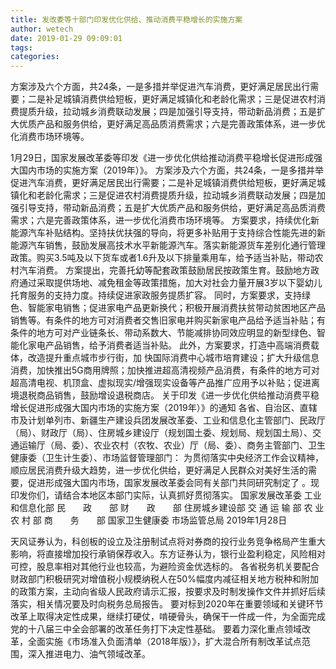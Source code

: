 ```yaml
---
title: 发改委等十部门印发优化供给、推动消费平稳增长的实施方案
author: wetech
date: 2019-01-29 09:09:01
tags: 
categories: 
---
```

方案涉及六个方面，共24条，一是多措并举促进汽车消费，更好满足居民出行需要；二是补足城镇消费供给短板，更好满足城镇化和老龄化需求；三是促进农村消费提质升级，拉动城乡消费联动发展；四是加强引导支持，带动新品消费；五是扩大优质产品和服务供给，更好满足高品质消费需求；六是完善政策体系，进一步优化消费市场环境等。
<!-- more -->
1月29日，国家发展改革委等印发《进一步优化供给推动消费平稳增长促进形成强大国内市场的实施方案（2019年）》。
方案涉及六个方面，共24条，一是多措并举促进汽车消费，更好满足居民出行需要；二是补足城镇消费供给短板，更好满足城镇化和老龄化需求；三是促进农村消费提质升级，拉动城乡消费联动发展；四是加强引导支持，带动新品消费；五是扩大优质产品和服务供给，更好满足高品质消费需求；六是完善政策体系，进一步优化消费市场环境等。
方案要求，持续优化新能源汽车补贴结构。坚持扶优扶强的导向，将更多补贴用于支持综合性能先进的新能源汽车销售，鼓励发展高技术水平新能源汽车。落实新能源货车差别化通行管理政策。购买3.5吨及以下货车或者1.6升及以下排量乘用车，给予适当补贴，带动农村汽车消费。
方案提出，完善托幼等配套政策鼓励居民按政策生育。鼓励地方政府通过采取提供场地、减免租金等政策措施，加大对社会力量开展3岁以下婴幼儿托育服务的支持力度。持续促进家政服务提质扩容。
同时，方案要求，支持绿色、智能家电销售；促进家电产品更新换代；积极开展消费扶贫带动贫困地区产品销售等。有条件的地方可对消费者交售旧家电并购买新家电产品给予适当补贴；有条件的地方可对产业链条长、带动系数大、节能减排协同效应明显的新型绿色、智能化家电产品销售，给予消费者适当补贴。
此外，方案要求，打造中高端消费载体，改造提升重点城市步行街，加 快国际消费中心城市培育建设；扩大升级信息消费，加快推出5G商用牌照；加快推进超高清视频产品消费，有条件的地方可对超高清电视、机顶盒、虚拟现实/增强现实设备等产品推广应用予以补贴；促进离境退税商品销售，鼓励增设退税商店。
关于印发《进一步优化供给推动消费平稳增长促进形成强大国内市场的实施方案（2019年）》的通知
各省、自治区、直辖市及计划单列市、新疆生产建设兵团发展改革委、工业和信息化主管部门、民政厅（局）、财政厅（局）、住房城乡建设厅（规划国土委、规划局、规划国土局）、交通运输厅（局、委）、农业农村（农牧、农业）厅（局、委）、商务主管部门、卫生健康委（卫生计生委）、市场监督管理部门：
为贯彻落实中央经济工作会议精神，顺应居民消费升级大趋势，进一步优化供给，更好满足人民群众对美好生活的需要，促进形成强大国内市场，国家发展改革委会同有关部门共同研究制定了
。现印发你们，请结合本地区本部门实际，认真抓好贯彻落实。
国家发展改革委
工业和信息化部
民　　政　　部
财　　政　　部
住房城乡建设部
交 通 运 输 部
农 业 农 村 部
商　　务　　部
国家卫生健康委
市场监管总局
2019年1月28日
 
 
天风证券认为，科创板的设立及注册制试点将对券商的投行业务竞争格局产生重大影响，将直接增加投行承销保荐收入。东方证券认为，银行业盈利稳定，风险相对可控，股息率相对其他行业也较高，为避险资金优选标的。
各省税务机关要配合财政部门积极研究对增值税小规模纳税人在50%幅度内减征相关地方税种和附加的政策方案，主动向省级人民政府请示汇报，按要求及时制发操作文件并抓好后续落实，相关情况要及时向税务总局报告。
要对标到2020年在重要领域和关键环节改革上取得决定性成果，继续打硬仗，啃硬骨头，确保干一件成一件，为全面完成党的十八届三中全会部署的改革任务打下决定性基础。
要着力深化重点领域改革，全面实施《市场准入负面清单（2018年版）》，扩大混合所有制改革试点范围，深入推进电力、油气领域改革。
